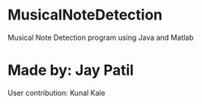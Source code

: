 # MusicalNoteDetection
Musical Note Detection program using Java and Matlab
# Made by: Jay Patil
User contribution: Kunal Kale
